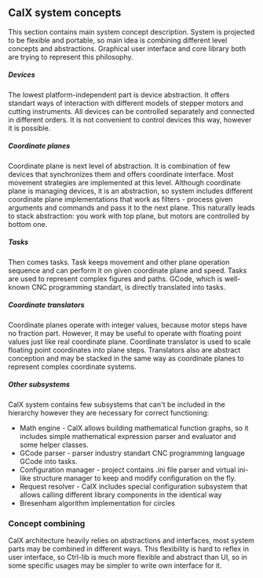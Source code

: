 ## CalX system concepts
This section contains main system concept description. System is projected to be flexible and portable, so main idea is combining different level concepts and abstractions. Graphical user interface and core library both are trying to represent this philosophy.
##### Devices
The lowest platform-independent part is device abstraction. It offers standart ways of interaction with different models of stepper motors and cutting instruments. All devices can be controlled separately and connected in different orders. It is not convenient to control devices this way, however it is possible.
##### Coordinate planes
Coordinate plane is next level of abstraction. It is combination of few devices that synchronizes them and offers coordinate interface. Most movement strategies are implemented at this level. Although coordinate plane is managing devices, it is an abstraction, so system includes different coordinate plane implementations that work as filters - process given arguments and commands and pass it to the next plane. This naturally leads to stack abstraction: you work with top plane, but motors are controlled by bottom one.
##### Tasks
Then comes tasks. Task keeps movement and other plane operation sequence and can perform it on given coordinate plane and speed. Tasks are used to represent complex figures and paths. GCode, which is well-known CNC programming standart, is directly translated into tasks.
##### Coordinate translators
Coordinate planes operate with integer values, because motor steps have no fraction part. However, it may be useful to operate with floating point values just like real coordinate plane. Coordinate translator is used to scale floating point coordinates into plane steps. Translators also are abstract conception and may be stacked in the same way as coordinate planes to represent complex coordinate systems.
##### Other subsystems
CalX system contains few subsystems that can't be included in the hierarchy however they are necessary for correct functioning:
* Math engine - CalX allows building mathematical function graphs, so it includes simple mathematical expression parser and evaluator and some helper classes.
* GCode parser - parser industry standart CNC programming language GCode into tasks.
* Configuration manager - project contains .ini file parser and virtual ini-like structure manager to keep and modify configuration on the fly.
* Request resolver - CalX includes special configuration subsystem that allows calling different library components in the identical way
* Bresenham algorithm implementation for circles

### Concept combining
CalX architecture heavily relies on abstractions and interfaces, most system parts may be combined in different ways. This flexibility is hard to reflex in user interface, so Ctrl-lib is much more flexible and abstract than UI, so in some specific usages may be simpler to write own interface for it.
